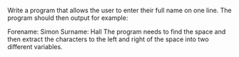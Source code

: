 Write a program that allows the user to enter their full name on one line.  The program should then output for example:

Forename: Simon
Surname: Hall
The program needs to find the space and then extract the characters to the left and right of the space into two different variables.
